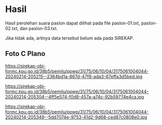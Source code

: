 # Hasil

Hasil perolehan suara paslon dapat dilihat pada file paslon-01.txt, paslon-02.txt, dan paslon-03.txt.

Jika tidak ada, artinya data tersebut belum ada pada SIREKAP.

## Foto C Plano

https://sirekap-obj-formc.kpu.go.id/38b5/pemilu/ppwp/31/75/06/10/04/3175061004044-20240214-205215--2364bd1a-867d-47f8-ada3-67effa3d5bed.jpg

https://sirekap-obj-formc.kpu.go.id/38b5/pemilu/ppwp/31/75/06/10/04/3175061004044-20240214-205304--4ff5e574-f0d8-457a-a74c-92b59774e4ca.jpg

https://sirekap-obj-formc.kpu.go.id/38b5/pemilu/ppwp/31/75/06/10/04/3175061004044-20240214-205349--5dd7074e-9753-41d2-9d68-ced87c0808e0.jpg
